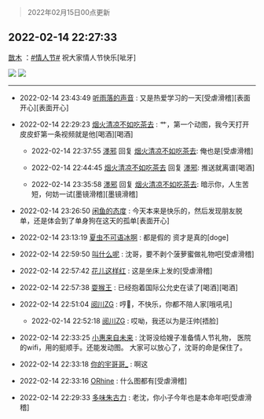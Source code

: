 > 2022年02月15日00点更新
<link rel="stylesheet" href="https://cdn.jsdelivr.net/gh/taotie6/sampleJSON@main/css/photo_show.css">
<meta name="referrer" content="no-referrer" />


 ## 2022-02-14 22:27:33 

 [㪚木](https://www.coolapk.com/feed/33556220?shareKey=MzRmN2FjM2NlYmY4NjIwYTZlN2Y~) ：<a class="feed-link-tag" href="/t/情人节?type=0">#情人节#</a> 祝大家情人节快乐[呲牙] 

<div class="album">
<img class="img-item" src="https://image.coolapk.com/feed/2022/0214/22/1081091_c310b78a_8848_938_969@320x320.gif" />
<img class="img-item" src="https://image.coolapk.com/feed/2022/0214/22/1081091_6040b38d_8848_9393_686@200x320.gif" />
</div>

 ------- 

- 2022-02-14 23:43:49 [听雨落的声音](uid=3650984) : 又是热爱学习的一天[受虐滑稽][表面开心][表面开心] 

- 2022-02-14 22:29:23 [烟火清凉不如吃茶去](uid=4279524) : 艹，第一个动图，我今天打开皮皮虾第一条视频就是他[喝酒][喝酒] 

    - 2022-02-14 22:37:55 [濹邪](uid=1210426) 回复 [烟火清凉不如吃茶去](uid=4279524): 俺也是[受虐滑稽] 

    - 2022-02-14 22:44:45 [烟火清凉不如吃茶去](uid=4279524) 回复 [濹邪](uid=1210426): 推送就离谱[喝酒] 

    - 2022-02-14 23:35:58 [濹邪](uid=1210426) 回复 [烟火清凉不如吃茶去](uid=4279524): 暗示你，人生苦短，何妨一试[墨镜滑稽][墨镜滑稽] 

- 2022-02-14 23:26:50 [闲鱼的态度](uid=3298233) : 今天本来是快乐的，然后发现朋友脱单，还是体会到了单身狗在这天的孤单[表面开心] 

- 2022-02-14 23:13:19 [夏虫不可语冰啊](uid=1324265) : 都是假的 资才是真的[doge] 

- 2022-02-14 22:59:50 [叫什么呢](uid=860840) : 沈哥，要不剥个菠萝蜜做礼物吧[受虐滑稽] 

- 2022-02-14 22:57:42 [花儿这样红](uid=3618501) : 这是坐床上发的[受虐滑稽] 

- 2022-02-14 22:57:38 [耍猴王](uid=2055455) : 已经抱着国际公允史在读了[喝酒][喝酒] 

- 2022-02-14 22:51:04 [阅川ZG](uid=2440130) : 哼💢，不快乐，你都不陪人家[哦吼吼] 

    - 2022-02-14 22:52:18 [阅川ZG](uid=2440130) : 哎呦，我还以为是汪帅[捂脸] 

- 2022-02-14 22:33:25 [小惠来自未来](uid=847097) : 沈哥没给嫂子准备情人节礼物， 医院的wifi，用的挺顺手。还能发动图。  大家可以放心了，沈哥的命是保住了。 

- 2022-02-14 22:33:18 [你的宇哥哥_](uid=1469493) : 啊这 

- 2022-02-14 22:33:16 [ORhine](uid=3247844) : 什么图都有[受虐滑稽] 

- 2022-02-14 22:29:33 [多味朱古力](uid=1614110) : 老沈，你小子今年也是本命年吧[受虐滑稽] 

